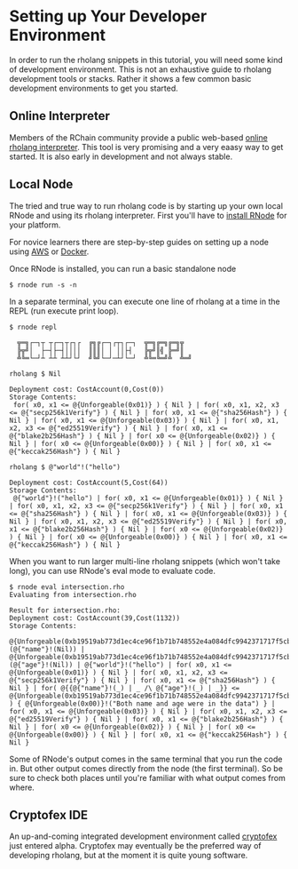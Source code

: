 # Setting up Your Developer Environment

In order to run the rholang snippets in this tutorial, you will need some kind of development environment. This is not an exhaustive guide to rholang development tools or stacks. Rather it shows a few common basic development environments to get you started.

## Online Interpreter
Members of the RChain community provide a public web-based [online rholang interpreter](http://rchain.cloud). This tool is very promising and a very eaasy way to get started. It is also early in development and not always stable.

## Local Node
The tried and true way to run rholang code is by starting up your own local RNode and using its rholang interpreter. First you'll have to [install RNode](https://rchain.atlassian.net/wiki/spaces/CORE/pages/428376065/User+guide+for+running+RNode) for your platform.

For novice learners there are step-by-step guides on setting up a node using [AWS](https://blog.rchain.coop/running-rnode-0-5-3-on-amazon-ec2/) or [Docker](https://blog.rchain.coop/running-rnodev-0-6-x-with-docker/).

Once RNode is installed, you can run a basic standalone node
```
$ rnode run -s -n
```

In a separate terminal, you can execute one line of rholang at a time in the REPL (run execute print loop).
```
$ rnode repl

  ╦═╗┌─┐┬ ┬┌─┐┬┌┐┌  ╔╗╔┌─┐┌┬┐┌─┐  ╦═╗╔═╗╔═╗╦  
  ╠╦╝│  ├─┤├─┤││││  ║║║│ │ ││├┤   ╠╦╝║╣ ╠═╝║  
  ╩╚═└─┘┴ ┴┴ ┴┴┘└┘  ╝╚╝└─┘─┴┘└─┘  ╩╚═╚═╝╩  ╩═╝

rholang $ Nil

Deployment cost: CostAccount(0,Cost(0))
Storage Contents:
 for( x0, x1 <= @{Unforgeable(0x01)} ) { Nil } | for( x0, x1, x2, x3 <= @{"secp256k1Verify"} ) { Nil } | for( x0, x1 <= @{"sha256Hash"} ) { Nil } | for( x0, x1 <= @{Unforgeable(0x03)} ) { Nil } | for( x0, x1, x2, x3 <= @{"ed25519Verify"} ) { Nil } | for( x0, x1 <= @{"blake2b256Hash"} ) { Nil } | for( x0 <= @{Unforgeable(0x02)} ) { Nil } | for( x0 <= @{Unforgeable(0x00)} ) { Nil } | for( x0, x1 <= @{"keccak256Hash"} ) { Nil }

rholang $ @"world"!("hello")

Deployment cost: CostAccount(5,Cost(64))
Storage Contents:
 @{"world"}!("hello") | for( x0, x1 <= @{Unforgeable(0x01)} ) { Nil } | for( x0, x1, x2, x3 <= @{"secp256k1Verify"} ) { Nil } | for( x0, x1 <= @{"sha256Hash"} ) { Nil } | for( x0, x1 <= @{Unforgeable(0x03)} ) { Nil } | for( x0, x1, x2, x3 <= @{"ed25519Verify"} ) { Nil } | for( x0, x1 <= @{"blake2b256Hash"} ) { Nil } | for( x0 <= @{Unforgeable(0x02)} ) { Nil } | for( x0 <= @{Unforgeable(0x00)} ) { Nil } | for( x0, x1 <= @{"keccak256Hash"} ) { Nil }
```

When you want to run larger multi-line rholang snippets (which won't take long), you can use RNode's eval mode to evaluate code.

```
$ rnode eval intersection.rho
Evaluating from intersection.rho

Result for intersection.rho:
Deployment cost: CostAccount(39,Cost(1132))
Storage Contents:
 @{Unforgeable(0xb19519ab773d1ec4ce96f1b71b748552e4a084dfc9942371717f5cb87e818879)}!(@{"name"}!(Nil)) | @{Unforgeable(0xb19519ab773d1ec4ce96f1b71b748552e4a084dfc9942371717f5cb87e818879)}!(@{"age"}!(Nil)) | @{"world"}!("hello") | for( x0, x1 <= @{Unforgeable(0x01)} ) { Nil } | for( x0, x1, x2, x3 <= @{"secp256k1Verify"} ) { Nil } | for( x0, x1 <= @{"sha256Hash"} ) { Nil } | for( @{{@{"name"}!(_) | _ /\ @{"age"}!(_) | _}} <= @{Unforgeable(0xb19519ab773d1ec4ce96f1b71b748552e4a084dfc9942371717f5cb87e818879)} ) { @{Unforgeable(0x00)}!("Both name and age were in the data") } | for( x0, x1 <= @{Unforgeable(0x03)} ) { Nil } | for( x0, x1, x2, x3 <= @{"ed25519Verify"} ) { Nil } | for( x0, x1 <= @{"blake2b256Hash"} ) { Nil } | for( x0 <= @{Unforgeable(0x02)} ) { Nil } | for( x0 <= @{Unforgeable(0x00)} ) { Nil } | for( x0, x1 <= @{"keccak256Hash"} ) { Nil }
```

Some of RNode's output comes in the same terminal that you run the code in. But other output comes directly from the node (the first terminal). So be sure to check both places until you're familiar with what output comes from where.

## Cryptofex IDE
An up-and-coming integrated development environment called [cryptofex](https://cryptofex.io/) just entered alpha. Cryptofex may eventually be the preferred way of developing rholang, but at the moment it is quite young software.
